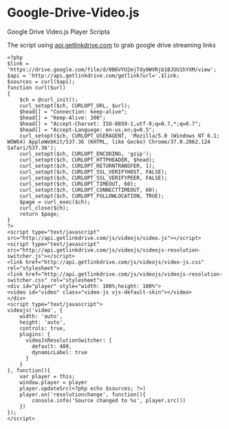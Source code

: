 # Google-Drive-Video.js
Google Drive Video.js Player Scripta

The script using [api.getlinkdrive.com](http://api.getlinkdrive.com) to grab google drive streaming links

	<?php
	$link = 'https://drive.google.com/file/d/0B6VYU2mjTdy0WVRjb1BJUU1hYXM/view';
	$api = 'http://api.getlinkdrive.com/getlink?url='.$link;
	$sources = curl($api);
	function curl($url)
	{
		$ch = @curl_init();
		curl_setopt($ch, CURLOPT_URL, $url);
		$head[] = "Connection: keep-alive";
		$head[] = "Keep-Alive: 300";
		$head[] = "Accept-Charset: ISO-8859-1,utf-8;q=0.7,*;q=0.7";
		$head[] = "Accept-Language: en-us,en;q=0.5";
		curl_setopt($ch, CURLOPT_USERAGENT, 'Mozilla/5.0 (Windows NT 6.1; WOW64) AppleWebKit/537.36 (KHTML, like Gecko) Chrome/37.0.2062.124 Safari/537.36');
		curl_setopt($ch, CURLOPT_ENCODING, 'gzip');
		curl_setopt($ch, CURLOPT_HTTPHEADER, $head);
		curl_setopt($ch, CURLOPT_RETURNTRANSFER, 1);
		curl_setopt($ch, CURLOPT_SSL_VERIFYHOST, FALSE);
		curl_setopt($ch, CURLOPT_SSL_VERIFYPEER, FALSE);
		curl_setopt($ch, CURLOPT_TIMEOUT, 60);
		curl_setopt($ch, CURLOPT_CONNECTTIMEOUT, 60);
		curl_setopt($ch, CURLOPT_FOLLOWLOCATION, TRUE);
		$page = curl_exec($ch);
		curl_close($ch);
		return $page;
	}
	?>
	<script type="text/javascript" src="http://api.getlinkdrive.com/js/videojs/video.js"></script>
	<script type="text/javascript" src="http://api.getlinkdrive.com/js/videojs/videojs-resolution-switcher.js"></script>
	<link href="http://api.getlinkdrive.com/js/videojs/video-js.css" rel="stylesheet">
	<link href="http://api.getlinkdrive.com/js/videojs/videojs-resolution-switcher.css" rel="stylesheet">
	<div id="player" style="width: 100%;height: 100%">
	<video id="video" class="video-js vjs-default-skin"></video>
	</div>
	<script type="text/javascript">
	videojs('video', {
	    width: 'auto',
	    height: 'auto',
	    controls: true,
	    plugins: {
	      videoJsResolutionSwitcher: {
	        default: 480,
	        dynamicLabel: true
	      }
	    }
	}, function(){
	    var player = this;
	    window.player = player
	    player.updateSrc(<?php echo $sources; ?>)
	    player.on('resolutionchange', function(){
	      	console.info('Source changed to %s', player.src())
	    })
	});
	</script>
